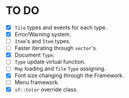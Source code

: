 # TO DO
- [x] `Tile` types and events for each type.
- [x] Error/Warning system.
- [ ] `Item`'s and `Item` types.
- [ ] Faster iterating through `vector`'s.
- [x] Document `Type`.
- [ ] `Type` update virtual function.
- [ ] `Map` loading and `Tile` `Type` assigning.
- [x] Font size changing through the Framework.
- [ ] Menu framework.
- [x] `sf::Color` override class.